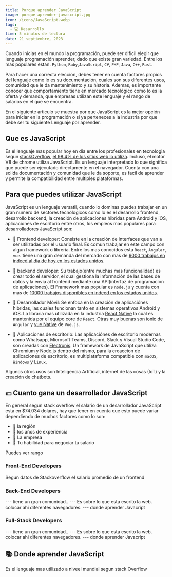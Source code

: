 ```yaml
---
title: Porque aprender JavaScript
image: porque-aprender-javascript.jpg
icon: /icons/JavaScript.webp
tags:
  - 💻 Desarrollo
time: 5 minutos de lectura
date: 21 septiembre, 2023
---
```


Cuando inicias en el mundo la programación, puede ser dificil elegir que lenguaje programación aprender, dado que existe gran variedad. Entre los mas populares estan. `Python`, `Ruby`,`JavaScript`, `C#`, `PHP`, `Java`, `C++`, `Rust`.

Para hacer una correcta eleccion, debes tener en cuenta factores propios del lenguaje como lo es su documentación, cuales son sus diferentes usos, comunidad que le da mantenimiento y su historia. Ademas, es importante conocer que comportamiento tiene en mercado tecnológico como lo es la oferta y demanda, que empresas utilizan este lenguaje y el rango de salarios en el que se encuentra.

En el siguiente articulo se muestra por que JavaScript es la mejor opción para iniciar en la programación o si ya perteneces a la industria por que debe ser tu siguiente Lenguaje por aprender.

## Que es JavaScript

Es el lenguaje mas popular hoy en dia entre los profesionales en tecnologia segun [stackOverflow](https://survey.stackoverflow.co/2023/#technology-most-popular-technologies), [el 98.4% de los sitios web lo utiliza](https://w3techs.com/technologies/details/cp-javascript). Incluso, el motor V8 de chrome utiliza JavaScript. Es un lenguaje interpretado lo que significa que puede ser ejecutado directamente en el navegador. Cuenta con una solida documentación y comunidad que le da soporte, es facil de aprender y permite la compatibilidad entre multiples plataformas.

 <!-- Sus principales ventajas son su facil  -->

## Para que puedes utilizar JavaScript

JavaScript es un lenguaje versatil, cuando lo dominas puedes trabajar en un gran numero de sectores tecnologicos como lo es el desarrollo frontend, desarrollo backend, la creación de aplicaciones hibridas para Android y iOS, aplicaciones de escritorio entre otros, los empleos mas populares para desarrolladores JavaScript son:

- 🔹 Frontend developer: Consiste en la creación de interfaces que van a ser utilizadas por el usuario final. Es comun trabajar en este campo con algun framework o libreria. Entre los mas conocidos esta `React`, `Angular`, `vue`. tiene una gran demanda del mercado con mas de [9000 trabajos en indeed al dia de hoy en los estados unidos](https://www.indeed.com/jobs?q=front+end+developer&l=United+States).

- 🔹 backend developer: Su trabajo(entre muchas mas funcionalidad) es crear todo el servidor, el cual gestiona la información de las bases de datos y la envia al frontend mediante una API(interfaz de programación de aplicaciones). El Framework mas popular es `node.js`  y  cuenta con mas de [10000 trabajos disponibles en indeed en los estados unidos](https://www.indeed.com/jobs?q=node.js&l=United+States).

- 🔹 Desarrollador Móvil: Se enfoca en la creación de aplicaciónes hibridas, las cuales funcionan tanto en sistemas operativos Android y iOS. La libraria mas utilizada en la industria [React Native](https://reactnative.dev/) la cual es mantenida por el equipo core de `React`. Otras muy buenas son [ionic](https://ionicframework.com/) de `Angular` y [vue Native](https://vue-native.io/) de `Vue.js`.

- 🔹 Aplicaciones de escritorio: Las aplicaciónes de escritorio modernas como Whatsapp, Microsoft Teams, Discord, Slack y Visual Studio Code, son creadas con [Electronjs](https://www.electronjs.org/
). Un framework de JavaScript que utiliza Chromium y Node.js dentro del mismo, para la creaccion de aplicaciones de escritorio, es multiplataforma compatible con `macOS`, `Windows` y `Linux`.

Algunos otros usos son Inteligencia Artificial, internet de las cosas (IoT) y la creación de chatbots.

## 💵 Cuanto gana un desarrollador JavaScript

En general segun stack overflow el salario de un desarrollador JavaScript esta en $74.034 dolares, hay que tener en cuenta que esto puede variar dependiendo de muchos factores como lo son:

- 🔹 la región
- 🔹 los años de experiencia
- 🔹 La empresa
- 🔹 Tu habilidad para negociar tu salario

Puedes ver rango

### Front-End Developers

Segun datos de Stackoverflow el salario promedio de un frontend

### Back-End Developers

--- tiene un gran comunidad..
--- Es sobre lo que esta escrito la web. colocar ahi diferentes navegadores.
--- donde aprender Javacript

### Full-Stack Developers

--- tiene un gran comunidad..
--- Es sobre lo que esta escrito la web. colocar ahi diferentes navegadores.
--- donde aprender Javacript

## 📚 Donde aprender JavaScript

Es el lenguaje mas utilizado a niveel mundial segun stack Overflow
